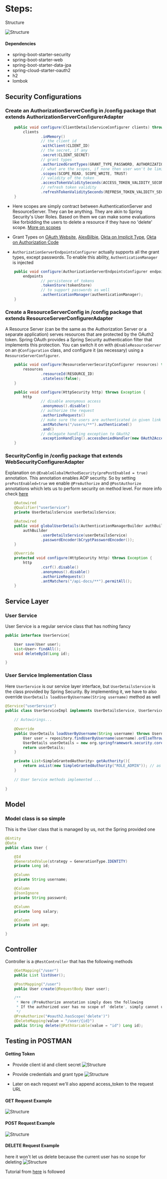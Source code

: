 # Steps:

Structure

![Structure](images/structure.png)

#### Dependencies
- spring-boot-starter-security
- spring-boot-starter-web
- spring-boot-starter-data-jpa
- spring-cloud-starter-oauth2
- h2
- lombok

## Security Configurations
### Create an AuthorizationServerConfig in /config package that extends AuthorizationServerConfigurerAdapter

```java
    public void configure(ClientDetailsServiceConfigurer clients) throws Exception {
        clients
                .inMemory()
                // the client id
                .withClient(CLIENT_ID)
                // the secret, if any
                .secret(CLIENT_SECRET)
                // grant types
                .authorizedGrantTypes(GRANT_TYPE_PASSWORD, AUTHORIZATION_CODE, REFRESH_TOKEN, IMPLICIT)
                // what are the scopes, if none then user won't be limited to any scope
                .scopes(SCOPE_READ, SCOPE_WRITE, TRUST)
                // validity of the token
                .accessTokenValiditySeconds(ACCESS_TOKEN_VALIDITY_SECONDS)
                // refresh token validity
                .refreshTokenValiditySeconds(REFRESH_TOKEN_VALIDITY_SECONDS);
    }
```
- Here scopes are simply contract between AuthenticationServer and ResourceServer. They can be anything. They are akin to Spring Security's User Roles. Based on them we can make some evaluations like forbidding the users to delete a resource if they have no 'delete' scope. [More on scopes](http://www.zakariaamine.com/2018-03-01/using-oauth2-in-spring-scopes)

- Grant Types on [OAuth Website](https://oauth.net/2/grant-types/), [AlexBilbie](https://alexbilbie.com/guide-to-oauth-2-grants/), [Okta on Implicit Type](https://developer.okta.com/blog/2018/05/24/what-is-the-oauth2-implicit-grant-type), [Okta on Authorization Code](https://developer.okta.com/blog/2018/04/10/oauth-authorization-code-grant-type)

- `AuthorizationServerEndpointsConfigurer` actually supports all the grant types, except passwords. To enable this ability, `AuthenticationManager` is injected

```java
    public void configure(AuthorizationServerEndpointsConfigurer endpoints) throws Exception {
        endpoints
                // persistence of tokens
                .tokenStore(tokenStore)
                // to support passwords as well
                .authenticationManager(authenticationManager);
    }
```

### Create a ResourceServerConfig in /config package that extends ResourceServerConfigurerAdapter
A Resource Server (can be the same as the Authorization Server or a separate application) serves resources that are protected by the OAuth2 token. Spring OAuth provides a Spring Security authentication filter that implements this protection. You can switch it on with `@EnableResourceServer` on an `@Configuration` class, and configure it (as necessary) using a `ResourceServerConfigurer`.

```java
    public void configure(ResourceServerSecurityConfigurer resources) throws Exception {
        resources
                .resourceId(RESOURCE_ID)
                .stateless(false);
    }

    public void configure(HttpSecurity http) throws Exception {
        http
                // disable anonymous access
                .anonymous().disable()
                // authorize the request
                .authorizeRequests()
                // make sure the users are authenticated in given link
                .antMatchers("/users/**").authenticated()
                .and()
                // delegate handling exception to OAuth2
                .exceptionHandling().accessDeniedHandler(new OAuth2AccessDeniedHandler());
    }
``` 

### SecurityConfig in /config package that extends WebSecurityConfigurerAdapter
Explanation on `@EnableGlobalMethodSecurity(prePostEnabled = true)` annotation. This annotation enables AOP security. So by setting `prePostEnabled=true` we enable `@PreAuthorize` and `@PostAuthorize` annotations which lets us to perform security on method level. For more info check [here](http://websystique.com/spring-security/spring-security-4-method-security-using-preauthorize-postauthorize-secured-el/)

```java
    @Autowired
    @Qualifier("userService")
    private UserDetailsService userDetailsService;

    @Autowired
    public void globalUserDetails(AuthenticationManagerBuilder authBuilder) throws Exception{
        authBuilder
                .userDetailsService(userDetailsService) 
                .passwordEncoder(bCryptPasswordEncoder()); 
    }

    @Override
    protected void configure(HttpSecurity http) throws Exception {
        http
                .csrf().disable()
                .anonymous().disable()
                .authorizeRequests()
                .antMatchers("/api-docs/**").permitAll();
    }

```
## Service Layer

### User Service
User Service is a regular service class that has nothing fancy

```java
public interface UserService{

    User save(User user);
    List<User> findAll();
    void deleteById(Long id);

}
```

### User Service Implementation Class
Here `UserService` is our service layer interface, but `UserDetailsService` is the class provided by Spring Security. By implementing it, we have to also override `UserDetails loadUserByUsername(String username)` method as well 

```java
@Service("userService")
public class UserServiceImpl implements UserDetailsService, UserService{
    
    // Autowirings...
    
    @Override
    public UserDetails loadUserByUsername(String username) throws UsernameNotFoundException {
        User user = repository.findUserByUsername(username).orElseThrow(() -> new UsernameNotFoundException("User with provided username doesn't exist"));
        UserDetails userDetails = new org.springframework.security.core.userdetails.User(user.getUsername(), user.getPassword(), getAuthority());
        return userDetails;
    }

    private List<SimpleGrantedAuthority> getAuthority(){
        return asList(new SimpleGrantedAuthority("ROLE_ADMIN")); // as for demo everyone's assined an Admin role
    }
    
    // User Service methods implemented ... 
    
}
```

## Model

### Model class is so simple
This is the User class that is managed by us, not the Spring provided one

```java
@Entity
@Data
public class User {

    @Id
    @GeneratedValue(strategy = GenerationType.IDENTITY)
    private Long id;

    @Column
    private String username;

    @Column
    @JsonIgnore
    private String password;

    @Column
    private long salary;

    @Column
    private int age;

}
```

## Controller
Controller is a `@RestController` that has the following methods

```java
    @GetMapping("/user")
    public List listUser();

    @PostMapping("/user")
    public User create(@RequestBody User user);

    /**
     * Here @PreAuthorize annotation simply does the following
     * If the authorized user has no scope of 'delete', simply cannot use the method
     */
    @PreAuthorize("#oauth2.hasScope('delete')")
    @DeleteMapping(value = "/user/{id}")
    public String delete(@PathVariable(value = "id") Long id);
```

## Testing in POSTMAN
#### Getting Token
 - Provide client id and client secret
![Structure](images/getting_token_1_.png)

- Provide credentials and grant type
![Structure](images/getting_token_2_.png)

- Later on each request we'll also append access_token to the request URL

#### GET Request Example
![Structure](images/get_.png)

#### POST Request Example
![Structure](images/post_.png)

#### DELETE Request Example
here it won't let us delete because the current user has no scope for deleting 
![Structure](images/delete_.png)

Tutorial from [here](https://www.devglan.com/spring-security/spring-boot-security-oauth2-example) is followed
